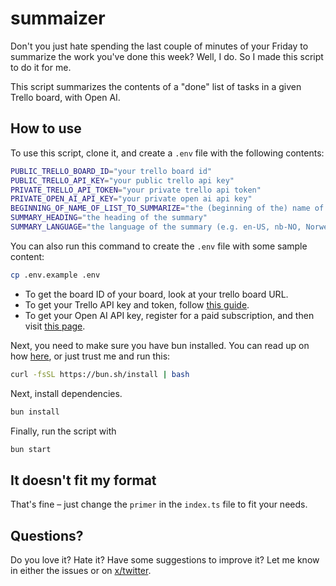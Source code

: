 # summaizer

Don't you just hate spending the last couple of minutes of your Friday to summarize the work you've done this week? Well, I do. So I made this script to do it for me.

This script summarizes the contents of a "done" list of tasks in a given Trello board, with Open AI.

## How to use

To use this script, clone it, and create a `.env` file with the following contents:

```bash
PUBLIC_TRELLO_BOARD_ID="your trello board id"
PUBLIC_TRELLO_API_KEY="your public trello api key"
PRIVATE_TRELLO_API_TOKEN="your private trello api token"
PRIVATE_OPEN_AI_API_KEY="your private open ai api key"
BEGINNING_OF_NAME_OF_LIST_TO_SUMMARIZE="the (beginning of the) name of the list you want summarized"
SUMMARY_HEADING="the heading of the summary"
SUMMARY_LANGUAGE="the language of the summary (e.g. en-US, nb-NO, Norwegian Bokmål)"
```

You can also run this command to create the `.env` file with some sample content:

```bash
cp .env.example .env
```

- To get the board ID of your board, look at your trello board URL.
- To get your Trello API key and token, follow [this guide](https://developer.atlassian.com/cloud/trello/guides/rest-api/api-introduction/#managing-your-api-key).
- To get your Open AI API key, register for a paid subscription, and then visit [this page](https://platform.openai.com/account/api-keys).

Next, you need to make sure you have bun installed. You can read up on how [here](https://bun.sh/), or just trust me and run this:

```bash
curl -fsSL https://bun.sh/install | bash
```

Next, install dependencies.

```bash
bun install
```

Finally, run the script with

```bash
bun start
```

## It doesn't fit my format

That's fine – just change the `primer` in the `index.ts` file to fit your needs.

## Questions?

Do you love it? Hate it? Have some suggestions to improve it? Let me know in either the issues or on [x/twitter](https://x.com/selbekk).
